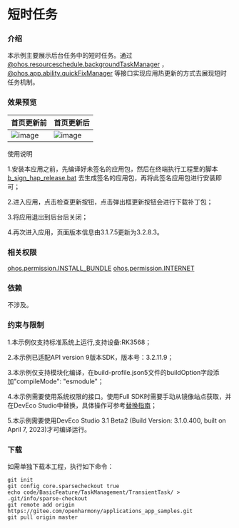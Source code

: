 # 短时任务

### 介绍

本示例主要展示后台任务中的短时任务。通过[@ohos.resourceschedule.backgroundTaskManager](https://gitee.com/openharmony/docs/blob/master/zh-cn/application-dev/reference/apis/js-apis-resourceschedule-backgroundTaskManager.md) ，[@ohos.app.ability.quickFixManager](https://gitee.com/openharmony/docs/blob/master/zh-cn/application-dev/reference/apis/js-apis-app-ability-quickFixManager.md) 等接口实现应用热更新的方式去展现短时任务机制。

### 效果预览

|首页更新前                                   |首页更新后                                |
|---------------------------------------|-------------------------------------|
|![image](screenshots/device/before.png) |![image](screenshots/device/after.png)|

使用说明

1.安装本应用之前，先编译好未签名的应用包，然后在终端执行工程里的脚本[b_sign_hap_release.bat](https://gitee.com/openharmony/applications_app_samples/blob/master/code/BasicFeature/TaskManagement/TransientTask/signature/material/b_sign_hap_release.bat) 去生成签名的应用包，再将此签名应用包进行安装即可；

2.进入应用，点击检查更新按钮，点击弹出框更新按钮会进行下载补丁包；

3.将应用退出到后台后关闭；

4.再次进入应用，页面版本信息由3.1.7.5更新为3.2.8.3。

### 相关权限

[ohos.permission.INSTALL_BUNDLE](https://gitee.com/openharmony/docs/blob/master/zh-cn/application-dev/security/permission-list.md)
[ohos.permission.INTERNET](https://gitee.com/openharmony/docs/blob/master/zh-cn/application-dev/security/permission-list.md)

### 依赖

不涉及。

### 约束与限制

1.本示例仅支持标准系统上运行,支持设备:RK3568；

2.本示例已适配API version 9版本SDK，版本号：3.2.11.9；

3.本示例仅支持模块化编译，在build-profile.json5文件的buildOption字段添加"compileMode": "esmodule"；

4.本示例需要使用系统权限的接口。使用Full SDK时需要手动从镜像站点获取，并在DevEco Studio中替换，具体操作可参考[替换指南](https://docs.openharmony.cn/pages/v3.2/zh-cn/application-dev/quick-start/full-sdk-switch-guide.md/)；

5.本示例需要使用DevEco Studio 3.1 Beta2 (Build Version: 3.1.0.400, built on April 7, 2023)才可编译运行。

### 下载

如需单独下载本工程，执行如下命令：
```
git init
git config core.sparsecheckout true
echo code/BasicFeature/TaskManagement/TransientTask/ > .git/info/sparse-checkout
git remote add origin https://gitee.com/openharmony/applications_app_samples.git
git pull origin master

```